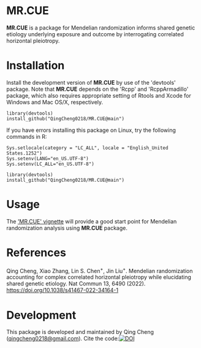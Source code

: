 MR.CUE
=======
  
  **MR.CUE** is a package for Mendelian randomization informs shared genetic
etiology underlying exposure and outcome by
interrogating correlated horizontal pleiotropy.

Installation
============
  Install the development version of **MR.CUE** by use of the 'devtools' package. Note that **MR.CUE** depends on the 'Rcpp' and 'RcppArmadillo' package, which also requires appropriate setting of Rtools and Xcode for Windows and Mac OS/X, respectively.
```
library(devtools)
install_github("QingCheng0218/MR.CUE@main")
```

If you have errors installing this package on Linux, try the following commands in R:
  ```
Sys.setlocale(category = "LC_ALL", locale = "English_United States.1252") 
Sys.setenv(LANG="en_US.UTF-8")
Sys.setenv(LC_ALL="en_US.UTF-8")

library(devtools)
install_github("QingCheng0218/MR.CUE@main")
```

Usage
=========
  The ['MR.CUE' vignette](https://github.com/QingCheng0218/MR.CUE/blob/main/vignettes/MR-CUE.pdf) will provide a good start point for Mendelian randomization analysis using **MR.CUE** package. 

References
==========

Qing Cheng, Xiao Zhang, Lin S. Chen<sup>+</sup>, Jin Liu<sup>+</sup>. Mendelian randomization accounting for complex correlated horizontal pleiotropy while elucidating shared genetic etiology. Nat Commun 13, 6490 (2022). https://doi.org/10.1038/s41467-022-34164-1

Development
===========
  
  This package is developed and maintained by Qing Cheng (qingcheng0218@gmail.com). 
  Cite the code:[![DOI](https://zenodo.org/badge/509940910.svg)](https://zenodo.org/badge/latestdoi/509940910)
